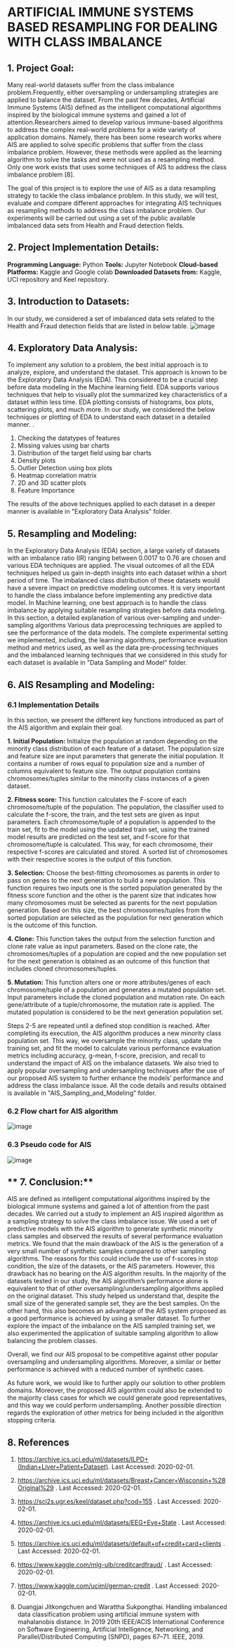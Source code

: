 # **ARTIFICIAL IMMUNE SYSTEMS BASED RESAMPLING FOR DEALING WITH CLASS IMBALANCE**

## **1. Project Goal:**
Many real-world datasets suffer from the class imbalance problem.Frequently, either oversampling or undersampling strategies are applied to balance the dataset. From the past few decades, Artificial Immune Systems (AIS) defined as the intelligent computational algorithms inspired by the biological immune systems and gained a lot of attention.Researchers aimed to develop various immune-based algorithms to address the complex real-world problems for a wide variety of application domains. Namely, there has been some research works where AIS are applied to solve specific problems that suffer from the class imbalance problem. However, these methods were applied as the learning algorithm to solve the tasks and were not used as a resampling method. Only one work exists that uses some techniques of AIS to address the class imbalance problem [8].

The goal of this project is to explore the use of AIS as a data resampling strategy to tackle the class imbalance problem. In this study, we will test, evaluate and compare different approaches for integrating AIS techniques as resampling methods to address the class imbalance problem. Our experiments will be carried out using a set of the public available imbalanced data sets from Health and Fraud detection fields.

## **2. Project Implementation Details:**
**Programming Language:** Python
**Tools:** Jupyter Notebook
**Cloud-based Platforms:** Kaggle and Google colab
**Downloaded Datasets from:** Kaggle, UCI repository and Keel repository.

## **3. Introduction to Datasets:**
In our study, we considered a set of imbalanced data sets related to the Health and Fraud detection fields that are listed in below table.
![image](https://user-images.githubusercontent.com/58121387/115747984-c0ffa000-a363-11eb-991b-53b837382f12.png)

## **4. Exploratory Data Analysis:**
To implement any solution to a problem, the best initial approach is to analyze, explore, and understand the dataset. This approach is known to be the Exploratory Data Analysis (EDA). This considered to be a crucial step before data modeling in the Machine learning field. EDA supports various techniques that help to visually plot the summarized key characteristics of a dataset within less time. EDA plotting consists of histograms, box plots, scattering plots, and much more. In our study, we considered the below techniques or plotting of EDA to understand each dataset in a detailed manner.
.
1.	Checking the datatypes of features 
2.	Missing values using bar charts
3.	Distribution of the target field using bar charts
4.	Density plots
5.	Outlier Detection using box plots
6.	Heatmap correlation matrix
7.	2D and 3D scatter plots
8.	Feature Importance

The results of the above techniques applied to each dataset in a deeper manner is available in "Exploratory Data Analysis" folder.


## **5. Resampling and Modeling:**
In the Exploratory Data Analysis (EDA) section, a large variety of datasets with an imbalance ratio (IR) ranging between 0.0017 to 0.76 are chosen and various EDA techniques are applied. The visual outcomes of all the EDA techniques helped us gain in-depth insights into each dataset within a short period of time. The imbalanced class distribution of these datasets would have a severe impact on predictive modeling outcomes. It is very important to handle the class imbalance before implementing any predictive data model. In Machine learning, one best approach is to handle the class imbalance by applying suitable resampling strategies before data modeling. In this section, a detailed explanation of various over-sampling and under-sampling algorithms Various data preprocessing techniques are applied to see the performance of the data models. The complete experimental setting we implemented, including, the learning algorithms, performance evaluation method and metrics used, as well as the data pre-processing techniques and the imbalanced learning techniques that we considered in this study for each dataset is available in "Data Sampling and Model" folder.




## **6. AIS Resampling and Modeling:**
  ### **6.1 Implementation Details**
  
  In this section, we present the different key functions introduced as part of the AIS algorithm and explain their goal.
  
**1.	Initial Population:** Initialize the population at random depending on the minority class distribution of each feature of a dataset. The population size and feature size are input parameters that generate the initial population. It contains a number of rows equal to population size and a number of columns equivalent to feature size. The output population contains chromosomes/tuples similar to the minority class instances of a given dataset.

**2.	Fitness score:** This function calculates the F-score of each chromosome/tuple of the population. The population, the classifier used to calculate the f-score, the train, and the test sets are given as input parameters. Each chromosome/tuple of a population is appended to the train set, fit to the model using the updated train set, using the trained model results are predicted on the test set, and f-score for that chromosome/tuple is calculated. This way, for each chromosome, their respective f-scores are calculated and stored. A sorted list of chromosomes with their respective scores is the output of this function.

**3.	Selection:** Choose the best-fitting chromosomes as parents in order to pass on genes to the next generation to build a new population. This function requires two inputs one is the sorted population generated by the fitness score function and the other is the parent size that indicates how many chromosomes must be selected as parents for the next population generation. Based on this size, the best chromosomes/tuples from the sorted population are selected as the population for next generation which is the outcome of this function.

**4.	Clone:** This function takes the output from the selection function and clone rate value as input parameters. Based on the clone rate, the chromosomes/tuples of a population are copied and the new population set for the next generation is obtained as an outcome of this function that includes cloned chromosomes/tuples.

**5.	Mutation:** This function alters one or more attributes/genes of each chromosome/tuple of a population and generates a mutated population set. Input parameters include the cloned population and mutation rate. On each gene/attribute of a tuple/chromosome, the mutation rate is applied. The mutated population is considered to be the next generation population set.

Steps 2-5 are repeated until a defined stop condition is reached. After completing its execution, the AIS algorithm produces a new minority class population set. This way, we oversample the minority class, update the training set, and fit the model to calculate various performance evaluation metrics including accuracy, g-mean, f-score, precision, and recall to understand the impact of AIS on the imbalance datasets.  We also tried to apply popular oversampling and undersampling techniques after the use of our proposed AIS system to further enhance the models’ performance and address the class imbalance issue. All the code details and results obtained is available in "AIS_Sampling_and_Modeling" folder.

  ### **6.2 Flow chart for AIS algorithm**
  ![image](https://user-images.githubusercontent.com/58121387/115758300-f6f55200-a36c-11eb-9afe-765b8adc3586.png)

  ### **6.3 Pseudo code for AIS**
  ![image](https://user-images.githubusercontent.com/58121387/115759899-c6161c80-a36e-11eb-8b48-bb787c1b9b2d.png)

## ** 7. Conclusion:**
AIS are defined as intelligent computational algorithms inspired by the biological immune systems and gained a lot of attention from the past decades. We carried out a study to implement an AIS inspired algorithm as a sampling strategy to solve the class imbalance issue. We used a set of predictive models with the AIS algorithm to generate synthetic minority class samples and observed the results of several performance evaluation metrics. We found that the main drawback of the AIS is the generation of a very small number of synthetic samples compared to other sampling algorithms. The reasons for this could include the use of f-scores in stop condition, the size of the datasets, or the AIS parameters. However, this drawback has no bearing on the AIS algorithm results. In the majority of the datasets tested in our study, the AIS algorithm’s performance alone is equivalent to that of other oversampling/undersampling algorithms applied on the original dataset. This study helped us understand that, despite the small size of the generated sample set, they are the best samples. On the other hand, this also becomes an advantage of the AIS system proposed as a good performance is achieved by using a smaller dataset. To further explore the impact of the imbalance on the AIS sampled training set, we also experimented the application of suitable sampling algorithm to allow balancing the problem classes.

Overall, we find our AIS proposal to be competitive against other popular oversampling and undersampling algorithms. Moreover, a similar or better performance is achieved with a reduced number of synthetic cases. 

As future work, we would like to further apply our solution to other problem domains. Moreover, the proposed AIS algorithm could also be extended to the majority class cases for which we could generate good representatives, and this way we could perform undersampling. Another possible direction regards the exploration of other metrics for being included in the algorithm stopping criteria.



## **8. References**
1.	https://archive.ics.uci.edu/ml/datasets/ILPD+(Indian+Liver+Patient+Dataset). Last Accessed: 2020-02-01.   

2.	https://archive.ics.uci.edu/ml/datasets/Breast+Cancer+Wisconsin+%28Original%29 . Last Accessed: 2020-02-01.  

3.	https://sci2s.ugr.es/keel/dataset.php?cod=155 . Last Accessed: 2020-02-01.  

4.	https://archive.ics.uci.edu/ml/datasets/EEG+Eye+State . Last Accessed: 2020-02-01.  

5.	https://archive.ics.uci.edu/ml/datasets/default+of+credit+card+clients . Last Accessed: 2020-02-01.  
 
6.	https://www.kaggle.com/mlg-ulb/creditcardfraud/ . Last Accessed: 2020-02-01.  

7.	https://www.kaggle.com/uciml/german-credit . Last Accessed: 2020-02-01.  

8.	Duangjai Jitkongchuen and Warattha Sukpongthai.  Handling imbalanced data classification problem using artificial immune system with mahalanobis distance. In 2019   20th IEEE/ACIS International Conference on  Software  Engineering,  Artificial  Intelligence,  Networking, and  Parallel/Distributed Computing (SNPD), pages 67–71. IEEE, 2019.

